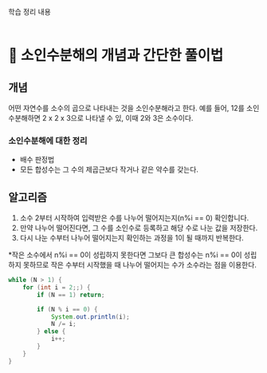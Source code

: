 학습 정리 내용
<br/><br/>
# 📍 소인수분해의 개념과 간단한 풀이법
## 개념

어떤 자연수를 소수의 곱으로 나타내는 것을 소인수분해라고 한다. 예를 들어, 12를 소인수분해하면 2 x 2 x 3으로 나타낼 수 있, 이때 2와 3은 소수이다. 

### 소인수분해에 대한 정리

- 배수 판정법
- 모든 합성수는 그 수의 제곱근보다 작거나 같은 약수를 갖는다.

## 알고리즘

1. 소수 2부터 시작하여 입력받은 수를 나누어 떨어지는지(n%i == 0) 확인합니다.
2. 만약 나누어 떨어진다면, 그 수를 소인수로 등록하고 해당 수로 나눈 값을 저장한다. 
3. 다시 나눈 수부터 나누어 떨어지는지 확인하는 과정을 1이 될 때까지 반복한다.

*작은 소수에서 n%i == 0이 성립하지 못한다면 그보다 큰 합성수는 n%i == 0이 성립하지 못하므로 작은 수부터 시작했을 때 나누어 떨어지는 수가 소수라는 점을 이용한다. 

```java
while (N > 1) {
    for (int i = 2;;) {
        if (N == 1) return;

        if (N % i == 0) {
            System.out.println(i);
            N /= i;
        } else {
            i++;
        }
    }
}
```

[](https://namu.wiki/w/소인수분해)
